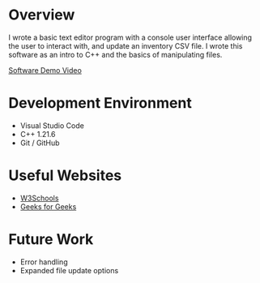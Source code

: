 # Overview

I wrote a basic text editor program with a console user interface allowing the user to interact with, and update an inventory CSV file. I wrote this software as an intro to C++ and the basics of manipulating files.

[Software Demo Video](https://www.youtube.com/watch?v=7UUMcyHwGPU)

# Development Environment

- Visual Studio Code
- C++ 1.21.6
- Git / GitHub

# Useful Websites

- [W3Schools](https://www.w3schools.com/cpp/)
- [Geeks for Geeks](https://www.geeksforgeeks.org/split-a-sentence-into-words-in-cpp/)

# Future Work

- Error handling
- Expanded file update options
